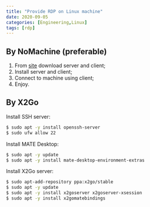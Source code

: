 ```yaml
---
title: "Provide RDP on Linux machine"
date: 2020-09-05
categories: [Engineering,Linux]
tags: [rdp]
---
```


## By NoMachine (preferable)

1. From [site](https://www.nomachine.com/download) download server and client;
2. Install server and client;
3. Connect to machine using client;
4. Enjoy.

## By X2Go

Install SSH server:
```bash
$ sudo apt -y install openssh-server
$ sudo ufw allow 22
```

Install MATE Desktop:
```bash
$ sudo apt -y update
$ sudo apt -y install mate-desktop-environment-extras
```

Install X2Go server:
```bash
$ sudo apt-add-repository ppa:x2go/stable
$ sudo apt -y update
$ sudo apt -y install x2goserver x2goserver-xsession
$ sudo apt -y install x2gomatebindings
```